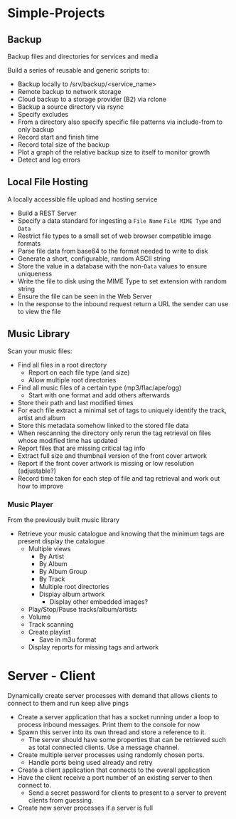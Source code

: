 # Simple-Projects

## Backup

Backup files and directories for services and media

Build a series of reusable and generic scripts to:

- Backup locally to /srv/backup/<service_name>
- Remote backup to network storage
- Cloud backup to a storage provider (B2) via rclone
- Backup a source directory via rsync
- Specify excludes
- From a directory also specify specific file patterns via include-from to only backup
- Record start and finish time
- Record total size of the backup
- Plot a graph of the relative backup size to itself to monitor growth
- Detect and log errors


## Local File Hosting

A locally accessible file upload and hosting service

- Build a REST Server
- Specify a data standard for ingesting a `File Name` `File MIME Type` and `Data`
- Restrict file types to a small set of web browser compatible image formats
- Parse file data from base64 to the format needed to write to disk
- Generate a short, configurable, random ASCII string
- Store the value in a database with the non-`Data` values to ensure uniqueness
- Write the file to disk using the MIME Type to set extension with random string
- Ensure the file can be seen in the Web Server
- In the response to the inbound request return a URL the sender can use to view the file

## Music Library

Scan your music files:

- Find all files in a root directory
  - Report on each file type (and size)
  - Allow multiple root directories
- Find all music files of a certain type (mp3/flac/ape/ogg)
  - Start with one format and add others afterwards
- Store their path and last modified times
- For each file extract a minimal set of tags to uniquely identify the track, artist and album
- Store this metadata somehow linked to the stored file data
- When rescanning the directory only rerun the tag retrieval on files whose modified time has updated
- Report files that are missing critical tag info
- Extract full size and thumbnail version of the front cover artwork
- Report if the front cover artwork is missing or low resolution (adjustable?)
- Record time taken for each step of file and tag retrieval and work out how to improve

### Music Player

From the previously built music library

- Retrieve your music catalogue and knowing that the minimum tags are present display the catalogue
  - Multiple views
    - By Artist
    - By Album
    - By Album Group
    - By Track
    - Multiple root directories
    - Display album artwork
      - Display other embedded images?
  - Play/Stop/Pause tracks/album/artists
  - Volume
  - Track scanning
  - Create playlist
    - Save in m3u format
  - Display reports for missing tags and artwork

 # Server - Client

 Dynamically create server processes with demand that allows clients to connect to them and run keep alive pings

 - Create a server application that has a socket running under a loop to process inbound messages. Print them to the console for now
 - Spawn this server into its own thread and store a reference to it.
   - The server should have some properties that can be retrieved such as total connected clients. Use a message channel.
 - Create multiple server processes using randomly chosen ports.
   - Handle ports being used already and retry
 - Create a client application that connects to the overall application
 - Have the client receive a port number of an existing server to then connect to.
   - Send a secret password for clients to present to a server to prevent clients from guessing.
 - Create new server processes if a server is full
